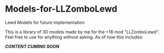 # Models-for-LLZomboLewd
Lewd Models for future implementation

This is a library of 3D models made by me for the +18 mod "LLZomboLewd". Feel free to use for anything without asking.
As  of now this includes:

***CONTENT CUMING SOON***
